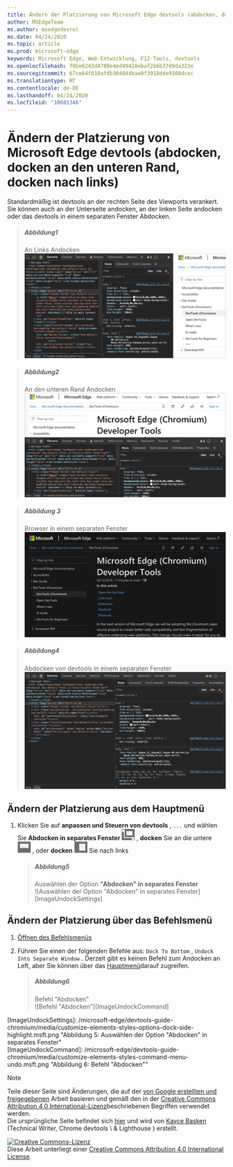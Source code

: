 ```yaml
---
title: Ändern der Platzierung von Microsoft Edge devtools (abdocken, docken an den unteren Rand, docken nach links)
author: MSEdgeTeam
ms.author: msedgedevrel
ms.date: 04/24/2020
ms.topic: article
ms.prod: microsoft-edge
keywords: Microsoft Edge, Web-Entwicklung, F12-Tools, devtools
ms.openlocfilehash: f0be6243d4780e4ed49428ebaf2b6b37d9da323e
ms.sourcegitcommit: 67ce64f810afdb304844bae0f3918d4e9108dcec
ms.translationtype: MT
ms.contentlocale: de-DE
ms.lasthandoff: 04/24/2020
ms.locfileid: "10601346"
---
```

<!-- Copyright Kayce Basques 

   Licensed under the Apache License, Version 2.0 (the "License");
   you may not use this file except in compliance with the License.
   You may obtain a copy of the License at

       https://www.apache.org/licenses/LICENSE-2.0

   Unless required by applicable law or agreed to in writing, software
   distributed under the License is distributed on an "AS IS" BASIS,
   WITHOUT WARRANTIES OR CONDITIONS OF ANY KIND, either express or implied.
   See the License for the specific language governing permissions and
   limitations under the License.  -->





# Ändern der Platzierung von Microsoft Edge devtools (abdocken, docken an den unteren Rand, docken nach links)   



Standardmäßig ist devtools an der rechten Seite des Viewports verankert.  Sie können auch an der Unterseite andocken, an der linken Seite andocken oder das devtools in einem separaten Fenster Abdocken.  

> ##### Abbildung1  
> An Links Andocken  
> ![An Links Andocken][ImageDockLeft]  

> ##### Abbildung2  
> An den unteren Rand Andocken  
> ![An den unteren Rand Andocken][ImageDockBottom]  

> ##### Abbildung 3  
> Browser in einem separaten Fenster  
> ![Browser in einem separaten Fenster][ImageUndockBrowser]  

> ##### Abbildung4  
> Abdocken von devtools in einem separaten Fenster  
> ![Abdocken von devtools in einem separaten Fenster][ImageUndockDevTools]  

## Ändern der Platzierung aus dem Hauptmenü   

1.  Klicken Sie auf **anpassen und Steuern von devtools** , `...` und wählen Sie **Abdocken in separates Fenster** ![ Abdocken aus ][ImageUndockIcon] , **docken** Sie an die untere ![ Docking-Station an den unteren Rand an ][ImageBottomIcon] , oder **docken** ![ ][ImageLeftIcon] Sie nach links  
    
    > ##### Abbildung5  
    > Auswählen der Option **"Abdocken" in separates Fenster**  
    > ![Auswählen der Option "Abdocken" in separates Fenster][ImageUndockSettings]  
    
## Ändern der Platzierung über das Befehlsmenü   

1.  [Öffnen des Befehlsmenüs][DevtoolsCommandMenu]  
1.  Führen Sie einen der folgenden Befehle aus: `Dock To Bottom` , `Undock Into Separate Window` .  Derzeit gibt es keinen Befehl zum Andocken an Left, aber Sie können über das [Hauptmenü](#change-placement-from-the-main-menu)darauf zugreifen.  
    
    > ##### Abbildung6  
    > Befehl "Abdocken"  
    > ![Befehl "Abdocken"][ImageUndockCommand]  

 



<!-- image links -->  

[ImageUndockIcon]: /microsoft-edge/devtools-guide-chromium/media/undock-icon.msft.png  
[ImageBottomIcon]: /microsoft-edge/devtools-guide-chromium/media/bottom-icon.msft.png  
[ImageLeftIcon]: /microsoft-edge/devtools-guide-chromium/media/left-icon.msft.png  

[ImageDockLeft]: /microsoft-edge/devtools-guide-chromium/media/customize-elements-styles-right-docked.msft.png "Abbildung 1: Andocken nach links"  
[ImageDockBottom]: /microsoft-edge/devtools-guide-chromium/media/customize-elements-styles-bottom-docked.msft.png "Abbildung 2: Andocken an den unteren Rand"  
[ImageUndockBrowser]: /microsoft-edge/devtools-guide-chromium/media/customize-elements-styles-options-dock-side-highlight-browser.msft.png "Abbildung 3: Browser in einem separaten Fenster"  
[ImageUndockDevTools]: /microsoft-edge/devtools-guide-chromium/media/customize-elements-styles-options-dock-side-highlight-devtools.msft.png "Abbildung 4: Abdocken von devtools in einem separaten Fenster"  
[ImageUndockSettings]: /microsoft-edge/devtools-guide-chromium/media/customize-elements-styles-options-dock-side-highlight.msft.png "Abbildung 5: Auswählen der Option "Abdocken" in separates Fenster"  
[ImageUndockCommand]: /microsoft-edge/devtools-guide-chromium/media/customize-elements-styles-command-menu-undo.msft.png "Abbildung 6: Befehl "Abdocken""  

<!-- links -->  

[DevtoolsCommandMenu]: /microsoft-edge/devtools-guide-chromium/command-menu/index "Ausführen von Befehlen mit dem Befehlsmenü von Microsoft Edge devtools"  

> [!NOTE]
> Teile dieser Seite sind Änderungen, die auf der [von Google erstellten und freigegebenen][GoogleSitePolicies] Arbeit basieren und gemäß den in der [Creative Commons Attribution 4,0 International-Lizenz][CCA4IL]beschriebenen Begriffen verwendet werden.  
> Die ursprüngliche Seite befindet sich [hier](https://developers.google.com/web/tools/chrome-devtools/customize/placement) und wird von [Kayce Basken][KayceBasques] (Technical Writer, Chrome devtools \ & Lighthouse \) erstellt.  

[![Creative Commons-Lizenz][CCby4Image]][CCA4IL]  
Diese Arbeit unterliegt einer [Creative Commons Attribution 4.0 International License][CCA4IL].  

[CCA4IL]: https://creativecommons.org/licenses/by/4.0  
[CCby4Image]: https://i.creativecommons.org/l/by/4.0/88x31.png  
[GoogleSitePolicies]: https://developers.google.com/terms/site-policies  
[KayceBasques]: https://developers.google.com/web/resources/contributors/kaycebasques  
